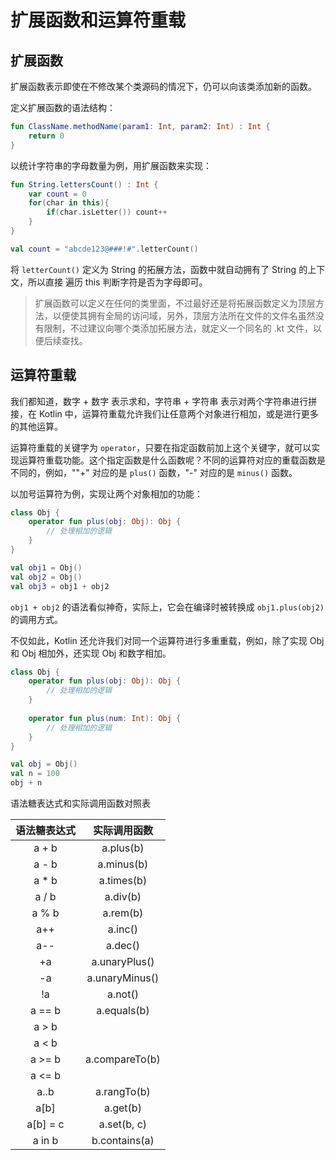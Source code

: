 # 扩展函数和运算符重载



## 扩展函数

扩展函数表示即使在不修改某个类源码的情况下，仍可以向该类添加新的函数。

定义扩展函数的语法结构：

```kotlin
fun ClassName.methodName(param1: Int, param2: Int) : Int {
	return 0
}
```

以统计字符串的字母数量为例，用扩展函数来实现：

```kotlin
fun String.lettersCount() : Int {
    var count = 0
    for(char in this){
        if(char.isLetter()) count++
    }
}

val count = "abcde123@###!#".letterCount()
```

将 `letterCount()` 定义为 String 的拓展方法，函数中就自动拥有了 String 的上下文，所以直接 遍历 this 判断字符是否为字母即可。

> 扩展函数可以定义在任何的类里面，不过最好还是将拓展函数定义为顶层方法，以便使其拥有全局的访问域，另外，顶层方法所在文件的文件名虽然没有限制，不过建议向哪个类添加拓展方法，就定义一个同名的 .kt 文件，以便后续查找。





## 运算符重载

我们都知道，数字 + 数字 表示求和，字符串 + 字符串 表示对两个字符串进行拼接，在 Kotlin 中，运算符重载允许我们让任意两个对象进行相加，或是进行更多的其他运算。

运算符重载的关键字为 `operator`，只要在指定函数前加上这个关键字，就可以实现运算符重载功能。这个指定函数是什么函数呢？不同的运算符对应的重载函数是不同的，例如，""+" 对应的是 `plus()` 函数，"-" 对应的是 `minus()` 函数。

以加号运算符为例，实现让两个对象相加的功能：

```kotlin
class Obj {
    operator fun plus(obj: Obj): Obj {
        // 处理相加的逻辑
    }
}
```

```kotlin
val obj1 = Obj()
val obj2 = Obj()
val obj3 = obj1 + obj2
```

`obj1 + obj2` 的语法看似神奇，实际上，它会在编译时被转换成 `obj1.plus(obj2)` 的调用方式。

不仅如此，Kotlin 还允许我们对同一个运算符进行多重重载，例如，除了实现 Obj 和 Obj 相加外，还实现 Obj 和数字相加。

```kotlin
class Obj {
    operator fun plus(obj: Obj): Obj {
        // 处理相加的逻辑
    }
    
    operator fun plus(num: Int): Obj {
        // 处理相加的逻辑
    }
}
```

```kotlin
val obj = Obj()
val n = 100
obj + n
```



语法糖表达式和实际调用函数对照表

| 语法糖表达式 |  实际调用函数  |
| :----------: | :------------: |
|    a + b     |   a.plus(b)    |
|    a - b     |   a.minus(b)   |
|    a * b     |   a.times(b)   |
|    a / b     |    a.div(b)    |
|    a % b     |    a.rem(b)    |
|     a++      |    a.inc()     |
|     a--      |    a.dec()     |
|      +a      | a.unaryPlus()  |
|      -a      | a.unaryMinus() |
|      !a      |    a.not()     |
|    a == b    |  a.equals(b)   |
|    a > b     |                |
|    a < b     |                |
|    a >= b    | a.compareTo(b) |
|    a <= b    |                |
|     a..b     |  a.rangTo(b)   |
|     a[b]     |    a.get(b)    |
|   a[b] = c   |  a.set(b, c)   |
|    a in b    | b.contains(a)  |

